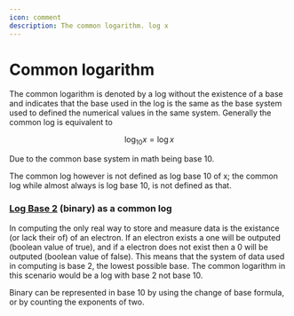 ```yaml
---
icon: comment
description: The common logarithm. log x
---
```


# Common logarithm

The common logarithm is denoted by a log without the existence of a base and indicates that the base used in the log is the same as the base system used to defined the numerical values in the same system. Generally the common log is equivalent to

$$
\log_{10}x=\log{x}
$$

Due to the common base system in math being base 10.

The common log however is not defined as log base 10 of x; the common log while almost always is log base 10, is not defined as that.

### [Log Base 2](binary-logarithm.md) (binary) as a common log

In computing the only real way to store and measure data is the existance (or lack their of) of an electron. If an electron exists a one will be outputed (boolean value of true), and if a electron does not exist then a 0 will be outputed (boolean value of false). This means that the system of data used in computing is base 2, the lowest possible base. The common logarithm in this scenario would be a log with base 2 not base 10.&#x20;

Binary can be represented in base 10 by using the change of base formula, or by counting the exponents of two.
